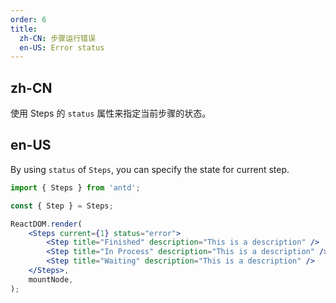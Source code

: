 ```yaml
---
order: 6
title:
  zh-CN: 步骤运行错误
  en-US: Error status
---
```


## zh-CN

使用 Steps 的 `status` 属性来指定当前步骤的状态。

## en-US

By using `status` of `Steps`, you can specify the state for current step.

```jsx
import { Steps } from 'antd';

const { Step } = Steps;

ReactDOM.render(
	<Steps current={1} status="error">
		<Step title="Finished" description="This is a description" />
		<Step title="In Process" description="This is a description" />
		<Step title="Waiting" description="This is a description" />
	</Steps>,
	mountNode,
);
```
